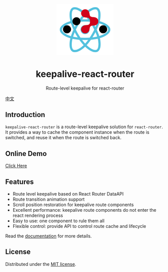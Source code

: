 <p align="center">
  <img width="180" src="./logo.svg" alt="Logo" />
</p>

<h1 align="center">keepalive-react-router</h1>
<p align="center">Route-level keepalive for react-router</p>

[中文](https://hemengke1997.github.io/keepalive-react-router/zh/)

## Introduction

`keepalive-react-router` is a route-level keepalive solution for `react-router`. It provides a way to cache the component instance when the route is switched, and reuse it when the route is switched back.

## Online Demo

[Click Here](https://keepalive-react-router.vercel.app/)

## Features

- Route level keepalive based on React Router DataAPI
- Route transition animation support
- Scroll position restoration for keepalive route components
- Excellent performance: keepalive route components do not enter the react rendering process
- Easy to use: one component to rule them all
- Flexible control: provide API to control route cache and lifecycle

Read the [documentation](https://hemengke1997.github.io/keepalive-react-router/) for more details.

## License

Distributed under the [MIT license](/LICENSE.md).
